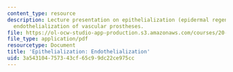 ```yaml
---
content_type: resource
description: Lecture presentation on epithelialization (epidermal regeneration) and
  endothelialization of vascular prostheses.
file: https://ol-ocw-studio-app-production.s3.amazonaws.com/courses/20-441j-biomaterials-tissue-interactions-fall-2009/3a543104757343cf65c99dc22ce975cc_MIT20_441JF09_lec17b_ms.pdf
file_type: application/pdf
resourcetype: Document
title: 'Epithelialization: Endothelialization'
uid: 3a543104-7573-43cf-65c9-9dc22ce975cc
---
```

